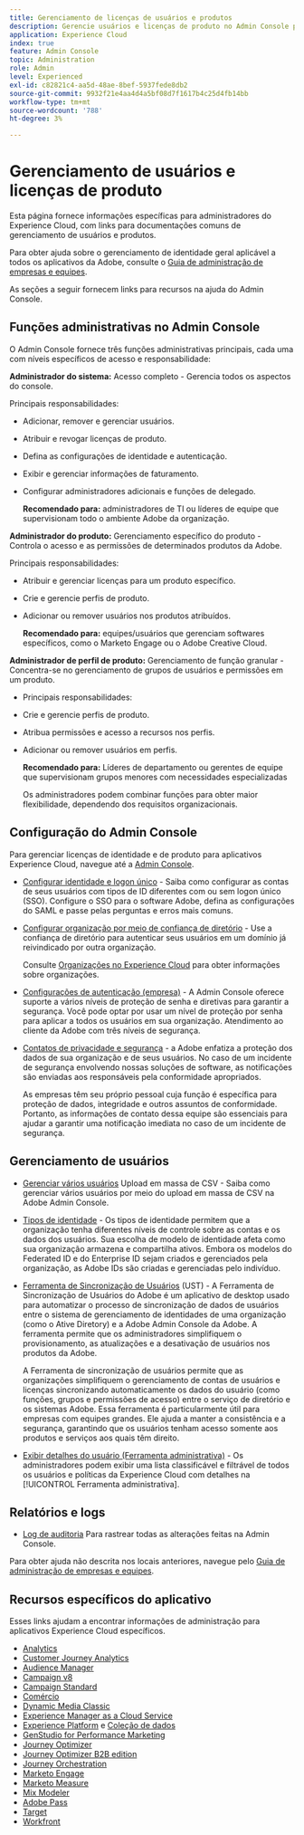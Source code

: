 ```yaml
---
title: Gerenciamento de licenças de usuários e produtos
description: Gerencie usuários e licenças de produto no Admin Console para aplicativos Experience Cloud.
application: Experience Cloud
index: true
feature: Admin Console
topic: Administration
role: Admin
level: Experienced
exl-id: c82821c4-aa5d-48ae-8bef-5937fede8db2
source-git-commit: 9932f21e4aa4d4a5bf08d7f1617b4c25d4fb14bb
workflow-type: tm+mt
source-wordcount: '788'
ht-degree: 3%

---
```


# Gerenciamento de usuários e licenças de produto

Esta página fornece informações específicas para administradores do Experience Cloud, com links para documentações comuns de gerenciamento de usuários e produtos.

Para obter ajuda sobre o gerenciamento de identidade geral aplicável a todos os aplicativos da Adobe, consulte o [Guia de administração de empresas e equipes](https://helpx.adobe.com/br/enterprise/admin-guide.html).

As seções a seguir fornecem links para recursos na ajuda do Admin Console.

## Funções administrativas no Admin Console

O Admin Console fornece três funções administrativas principais, cada uma com níveis específicos de acesso e responsabilidade:

**Administrador do sistema:** Acesso completo - Gerencia todos os aspectos do console.

Principais responsabilidades:

* Adicionar, remover e gerenciar usuários.
* Atribuir e revogar licenças de produto.
* Defina as configurações de identidade e autenticação.
* Exibir e gerenciar informações de faturamento.
* Configurar administradores adicionais e funções de delegado.

  **Recomendado para:** administradores de TI ou líderes de equipe que supervisionam todo o ambiente Adobe da organização.

**Administrador do produto:** Gerenciamento específico do produto - Controla o acesso e as permissões de determinados produtos da Adobe.

Principais responsabilidades:

* Atribuir e gerenciar licenças para um produto específico.
* Crie e gerencie perfis de produto.
* Adicionar ou remover usuários nos produtos atribuídos.

  **Recomendado para:** equipes/usuários que gerenciam softwares específicos, como o Marketo Engage ou o Adobe Creative Cloud.

**Administrador de perfil de produto:** Gerenciamento de função granular - Concentra-se no gerenciamento de grupos de usuários e permissões em um produto.

* Principais responsabilidades:
* Crie e gerencie perfis de produto.
* Atribua permissões e acesso a recursos nos perfis.
* Adicionar ou remover usuários em perfis.

  **Recomendado para:** Líderes de departamento ou gerentes de equipe que supervisionam grupos menores com necessidades especializadas

  Os administradores podem combinar funções para obter maior flexibilidade, dependendo dos requisitos organizacionais.

## Configuração do Admin Console

Para gerenciar licenças de identidade e de produto para aplicativos Experience Cloud, navegue até a [Admin Console](https://adminconsole.adobe.com/enterprise/).

* [Configurar identidade e logon único](https://helpx.adobe.com/br/enterprise/using/set-up-identity.html) - Saiba como configurar as contas de seus usuários com tipos de ID diferentes com ou sem logon único (SSO). Configure o SSO para o software Adobe, defina as configurações do SAML e passe pelas perguntas e erros mais comuns.

* [Configurar organização por meio de confiança de diretório](https://helpx.adobe.com/enterprise/using/directory-trust.html) - Use a confiança de diretório para autenticar seus usuários em um domínio já reivindicado por outra organização.

  Consulte [Organizações no Experience Cloud](organizations.md) para obter informações sobre organizações.

* [Configurações de autenticação (empresa)](https://helpx.adobe.com/enterprise/using/authentication-settings.html) - A Admin Console oferece suporte a vários níveis de proteção de senha e diretivas para garantir a segurança. Você pode optar por usar um nível de proteção por senha para aplicar a todos os usuários em sua organização. Atendimento ao cliente da Adobe com três níveis de segurança.

* [Contatos de privacidade e segurança](https://helpx.adobe.com/enterprise/using/security-contacts.html) - a Adobe enfatiza a proteção dos dados de sua organização e de seus usuários. No caso de um incidente de segurança envolvendo nossas soluções de software, as notificações são enviadas aos responsáveis pela conformidade apropriados.

  As empresas têm seu próprio pessoal cuja função é específica para proteção de dados, integridade e outros assuntos de conformidade. Portanto, as informações de contato dessa equipe são essenciais para ajudar a garantir uma notificação imediata no caso de um incidente de segurança.

## Gerenciamento de usuários

* [Gerenciar vários usuários](https://helpx.adobe.com/enterprise/using/bulk-upload-users.html) Upload em massa de CSV - Saiba como gerenciar vários usuários por meio do upload em massa de CSV na Adobe Admin Console.

* [Tipos de identidade](https://helpx.adobe.com/br/enterprise/using/identity.html) - Os tipos de identidade permitem que a organização tenha diferentes níveis de controle sobre as contas e os dados dos usuários. Sua escolha de modelo de identidade afeta como sua organização armazena e compartilha ativos. Embora os modelos do Federated ID e do Enterprise ID sejam criados e gerenciados pela organização, as Adobe IDs são criadas e gerenciadas pelo indivíduo.

* [Ferramenta de Sincronização de Usuários](https://helpx.adobe.com/enterprise/using/user-sync.html) (UST) - A Ferramenta de Sincronização de Usuários do Adobe é um aplicativo de desktop usado para automatizar o processo de sincronização de dados de usuários entre o sistema de gerenciamento de identidades de uma organização (como o Ative Diretory) e a Adobe Admin Console da Adobe. A ferramenta permite que os administradores simplifiquem o provisionamento, as atualizações e a desativação de usuários nos produtos da Adobe.

  A Ferramenta de sincronização de usuários permite que as organizações simplifiquem o gerenciamento de contas de usuários e licenças sincronizando automaticamente os dados do usuário (como funções, grupos e permissões de acesso) entre o serviço de diretório e os sistemas Adobe. Essa ferramenta é particularmente útil para empresas com equipes grandes. Ele ajuda a manter a consistência e a segurança, garantindo que os usuários tenham acesso somente aos produtos e serviços aos quais têm direito.

* [Exibir detalhes do usuário (Ferramenta administrativa)](admin-tool-experience-cloud.md) - Os administradores podem exibir uma lista classificável e filtrável de todos os usuários e políticas da Experience Cloud com detalhes na [!UICONTROL Ferramenta administrativa].

## Relatórios e logs

* [Log de auditoria](https://helpx.adobe.com/enterprise/using/audit-logs.html) Para rastrear todas as alterações feitas na Admin Console.

Para obter ajuda não descrita nos locais anteriores, navegue pelo [Guia de administração de empresas e equipes](https://helpx.adobe.com/br/enterprise/admin-guide.html).

## Recursos específicos do aplicativo

Esses links ajudam a encontrar informações de administração para aplicativos Experience Cloud específicos.

<!-- | Application | Link to resource|
| ------- | ------- |
|  [!DNL Analytics] <p>Customer Journey Analytics| [Analytics in the Adobe Admin Console overview](https://experienceleague.adobe.com/en/docs/analytics/admin/admin-console/home) <p>[Administration requirements](https://experienceleague.adobe.com/en/docs/analytics-platform/using/cja-workspace/workspace-faq/frequently-asked-questions-analysis-workspace) |
| [!DNL Audience Manager] | [Audience Manager user migration to Admin Console](https://experienceleague.adobe.com/en/docs/audience-manager/user-guide/features/administration/admin-console-migration) |
| [!DNL Campaign] v8 |  [Get started with permissions](https://experienceleague.adobe.com/en/docs/campaign/campaign-v8/admin/permissions/gs-permissions) |
| [!DNL Campaign Standard] to [!DNL Campaign v8] | [User access management from Campaign Standard to Campaign V8](https://experienceleague.adobe.com/en/docs/campaign-web/acs-to-ac/user-management-acs) |
| [!DNL Commerce] | [Configure the Commerce Admin Integration with Adobe ID](https://experienceleague.adobe.com/en/docs/commerce-admin/start/admin/ims/adobe-ims-config) |
| [!DNL Dynamic Media Classic] | [Administration setup](https://experienceleague.adobe.com/en/docs/dynamic-media-classic/using/setup/administration-setup#user_administration) |
| [!DNL Experience Manager as a Cloud Service] |  [Accessing the Admin Console](https://experienceleague.adobe.com/en/docs/experience-manager-cloud-service/content/onboarding/journey/admin-console) |
| [!DNL Experience Platform] <p>[!DNL Data Collection] | [Access control UI overview](https://experienceleague.adobe.com/en/docs/experience-platform/access-control/ui/overview) <p>[Permission management for data collection in Experience Platform](https://experienceleague.adobe.com/en/docs/experience-platform/collection/permissions)|
| [!DNL GenStudio for Performance Marketing] | [Provision Adobe GenStudio for Performance Marketing](https://experienceleague.adobe.com/en/docs/genstudio-for-performance-marketing/user-guide/intro/product-provisioning) |
| [!DNL Journey Optimizer] | [Manage users and roles](https://experienceleague.adobe.com/en/docs/journey-optimizer/using/access-control/permissions) |
| [!DNL Journey Optimizer B2B Edition] | [User management](https://experienceleague.adobe.com/en/docs/journey-optimizer-b2b/user/admin/user-management) |
|[!DNL  Journey Orchestration] | [Access management](https://experienceleague.adobe.com/en/docs/journeys/using/starting-with-journeys/access-management) |
| [!DNL Marketo Engage] | [Understanding Marketo Subscription and User Migration to the Adobe Admin Console](https://experienceleague.adobe.com/en/docs/marketo/using/product-docs/administration/marketo-with-adobe-identity/subscription-and-user-migration/understanding-marketo-subscription-and-user-migration-to-the-adobe-admin-console) |
| [!DNL Marketo Measure] | [Adobe Admin Console Setup](https://experienceleague.adobe.com/en/docs/marketo-measure/using/configuration-and-setup/getting-started-with-marketo-measure/adobe-admin-console-setup) |
| [!DNL Mix Modeler] | [Access controls](https://experienceleague.adobe.com/en/docs/mix-modeler/using/data-governance/access-controls) |
| [!DNL Pass] | [Get started with Account IQ](https://experienceleague.adobe.com/en/docs/pass/aiq-help/get-started) |
| [!DNL Target] | [Administrator first steps](https://experienceleague.adobe.com/en/docs/target/using/administer/start-target) <p> [User management](https://experienceleague.adobe.com/en/docs/target/using/administer/manage-users/user-management) |
| [!DNL Workfront] | [Manage users in the Adobe Admin Console](https://experienceleague.adobe.com/en/docs/workfront/using/administration-and-setup/add-users/create-manage-users/admin-console) |

 -->

* [Analytics](https://experienceleague.adobe.com/en/docs/analytics/admin/admin-console/home)
* [Customer Journey Analytics](https://experienceleague.adobe.com/en/docs/analytics-platform/using/cja-workspace/workspace-faq/frequently-asked-questions-analysis-workspace)
* [Audience Manager](https://experienceleague.adobe.com/en/docs/audience-manager/user-guide/features/administration/admin-console-migration)
* [Campaign v8](https://experienceleague.adobe.com/pt-br/docs/campaign/campaign-v8/admin/permissions/gs-permissions)
* [Campaign Standard](https://experienceleague.adobe.com/en/docs/campaign-web/acs-to-ac/user-management-acs)
* [Comércio](https://experienceleague.adobe.com/en/docs/commerce-admin/start/admin/ims/adobe-ims-config)
* [Dynamic Media Classic](https://experienceleague.adobe.com/en/docs/dynamic-media-classic/using/setup/administration-setup#user_administration)
* [Experience Manager as a Cloud Service](https://experienceleague.adobe.com/pt-br/docs/experience-manager-cloud-service/content/onboarding/journey/admin-console)
* [Experience Platform](https://experienceleague.adobe.com/en/docs/experience-platform/access-control/ui/overview) e [Coleção de dados](https://experienceleague.adobe.com/en/docs/experience-platform/collection/permissions)
* [GenStudio for Performance Marketing](https://experienceleague.adobe.com/en/docs/genstudio-for-performance-marketing/user-guide/intro/product-provisioning)
* [Journey Optimizer](https://experienceleague.adobe.com/en/docs/journey-optimizer/using/access-control/permissions)
* [Journey Optimizer B2B edition](https://experienceleague.adobe.com/en/docs/journey-optimizer-b2b/user/admin/user-management)
* [Journey Orchestration](https://experienceleague.adobe.com/en/docs/journeys/using/starting-with-journeys/access-management)
* [Marketo Engage](https://experienceleague.adobe.com/en/docs/marketo/using/product-docs/administration/marketo-with-adobe-identity/subscription-and-user-migration/understanding-marketo-subscription-and-user-migration-to-the-adobe-admin-console)
* [Marketo Measure](https://experienceleague.adobe.com/en/docs/marketo-measure/using/configuration-and-setup/getting-started-with-marketo-measure/adobe-admin-console-setup)
* [Mix Modeler](https://experienceleague.adobe.com/en/docs/mix-modeler/using/data-governance/access-controls)
* [Adobe Pass](https://experienceleague.adobe.com/en/docs/pass/aiq-help/get-started)
* [Target](https://experienceleague.adobe.com/en/docs/target/using/administer/start-target)
* [Workfront](https://experienceleague.adobe.com/en/docs/workfront/using/administration-and-setup/add-users/create-manage-users/admin-console)